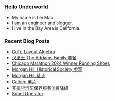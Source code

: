 ### Hello Underworld

- My name is Lei Mao.
- I am an engineer and blogger.
- I live in the Bay Area in California.


### Recent Blog Posts

<!-- BLOG-POST-LIST:START -->
- [CuTe Layout Algebra](https://leimao.github.io/article/CuTe-Layout-Algebra/)
- [汉堡王 The Addams Family 套餐](https://leimao.github.io/essay/Burger-King-The-Addams-Family-Meal/)
- [Chicago Marathon 2024 Winner Running Shoes](https://leimao.github.io/blog/Chicago-Marathon-2024-Winner-Running-Shoes/)
- [Morgan Hill Historical Society 参观](https://leimao.github.io/life/Morgan-Hill-Historical-Society/)
- [Morgan Hill 徒步](https://leimao.github.io/life/Morgan-Hill/)
- [Calbee 薯片](https://leimao.github.io/essay/Calbee-%E8%96%AF%E7%89%87/)
- [非豪华汽车保养服务消费降级](https://leimao.github.io/essay/%E9%9D%9E%E8%B1%AA%E5%8D%8E%E6%B1%BD%E8%BD%A6%E4%BF%9D%E5%85%BB%E6%9C%8D%E5%8A%A1%E6%B6%88%E8%B4%B9%E9%99%8D%E7%BA%A7/)
- [Sobel Operator](https://leimao.github.io/blog/Sobel-Operator/)
<!-- BLOG-POST-LIST:END -->
